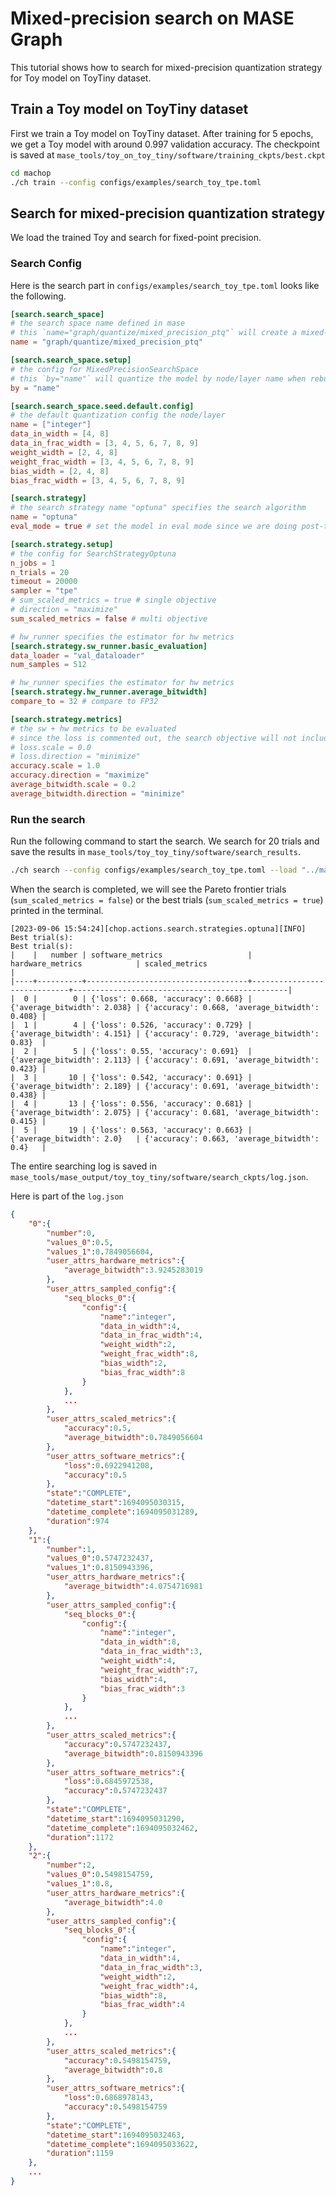 # Mixed-precision search on MASE Graph

This tutorial shows how to search for mixed-precision quantization strategy for Toy model on ToyTiny dataset.

## Train a Toy model on ToyTiny dataset

First we train a Toy model on ToyTiny dataset. After training for 5 epochs, we get a Toy model with around 0.997 validation accuracy. The checkpoint is saved at `mase_tools/toy_on_toy_tiny/software/training_ckpts/best.ckpt`


```bash
cd machop
./ch train --config configs/examples/search_toy_tpe.toml
```

## Search for mixed-precision quantization strategy

We load the trained Toy and search for fixed-point precision.

### Search Config

Here is the search part in `configs/examples/search_toy_tpe.toml` looks like the following.

```toml
[search.search_space]
# the search space name defined in mase
# this `name="graph/quantize/mixed_precision_ptq"` will create a mixed-precision post-training-quantization search space
name = "graph/quantize/mixed_precision_ptq"

[search.search_space.setup]
# the config for MixedPrecisionSearchSpace
# this `by="name"` will quantize the model by node/layer name when rebuilding the model
by = "name"

[search.search_space.seed.default.config]
# the default quantization config the node/layer
name = ["integer"]
data_in_width = [4, 8]
data_in_frac_width = [3, 4, 5, 6, 7, 8, 9]
weight_width = [2, 4, 8]
weight_frac_width = [3, 4, 5, 6, 7, 8, 9]
bias_width = [2, 4, 8]
bias_frac_width = [3, 4, 5, 6, 7, 8, 9]

[search.strategy]
# the search strategy name "optuna" specifies the search algorithm
name = "optuna"
eval_mode = true # set the model in eval mode since we are doing post-training quantization

[search.strategy.setup]
# the config for SearchStrategyOptuna
n_jobs = 1
n_trials = 20
timeout = 20000
sampler = "tpe"
# sum_scaled_metrics = true # single objective
# direction = "maximize"
sum_scaled_metrics = false # multi objective

# hw_runner specifies the estimator for hw metrics
[search.strategy.sw_runner.basic_evaluation]
data_loader = "val_dataloader"
num_samples = 512

# hw_runner specifies the estimator for hw metrics
[search.strategy.hw_runner.average_bitwidth]
compare_to = 32 # compare to FP32

[search.strategy.metrics]
# the sw + hw metrics to be evaluated
# since the loss is commented out, the search objective will not include this term
# loss.scale = 0.0
# loss.direction = "minimize"
accuracy.scale = 1.0
accuracy.direction = "maximize"
average_bitwidth.scale = 0.2
average_bitwidth.direction = "minimize"
```

### Run the search

Run the following command to start the search. We search for 20 trials and save the results in `mase_tools/toy_toy_tiny/software/search_results`.

```bash
./ch search --config configs/examples/search_toy_tpe.toml --load "../mase_output/toy_toy_tiny/software/training_ckpts/best.ckpt" --load-type pl
```

When the search is completed, we will see the Pareto frontier trials (`sum_scaled_metrics = false`) or the best trials (`sum_scaled_metrics = true`) printed in the terminal.

```text
[2023-09-06 15:54:24][chop.actions.search.strategies.optuna][INFO] Best trial(s):
Best trial(s):
|    |   number | software_metrics                   | hardware_metrics            | scaled_metrics                                 |
|----+----------+------------------------------------+-----------------------------+------------------------------------------------|
|  0 |        0 | {'loss': 0.668, 'accuracy': 0.668} | {'average_bitwidth': 2.038} | {'accuracy': 0.668, 'average_bitwidth': 0.408} |
|  1 |        4 | {'loss': 0.526, 'accuracy': 0.729} | {'average_bitwidth': 4.151} | {'accuracy': 0.729, 'average_bitwidth': 0.83}  |
|  2 |        5 | {'loss': 0.55, 'accuracy': 0.691}  | {'average_bitwidth': 2.113} | {'accuracy': 0.691, 'average_bitwidth': 0.423} |
|  3 |       10 | {'loss': 0.542, 'accuracy': 0.691} | {'average_bitwidth': 2.189} | {'accuracy': 0.691, 'average_bitwidth': 0.438} |
|  4 |       13 | {'loss': 0.556, 'accuracy': 0.681} | {'average_bitwidth': 2.075} | {'accuracy': 0.681, 'average_bitwidth': 0.415} |
|  5 |       19 | {'loss': 0.563, 'accuracy': 0.663} | {'average_bitwidth': 2.0}   | {'accuracy': 0.663, 'average_bitwidth': 0.4}   |

```

The entire searching log is saved in `mase_tools/mase_output/toy_toy_tiny/software/search_ckpts/log.json`.

Here is part of the `log.json`

```json
{
    "0":{
        "number":0,
        "values_0":0.5,
        "values_1":0.7849056604,
        "user_attrs_hardware_metrics":{
            "average_bitwidth":3.9245283019
        },
        "user_attrs_sampled_config":{
            "seq_blocks_0":{
                "config":{
                    "name":"integer",
                    "data_in_width":4,
                    "data_in_frac_width":4,
                    "weight_width":2,
                    "weight_frac_width":8,
                    "bias_width":2,
                    "bias_frac_width":8
                }
            },
            ...
        },
        "user_attrs_scaled_metrics":{
            "accuracy":0.5,
            "average_bitwidth":0.7849056604
        },
        "user_attrs_software_metrics":{
            "loss":0.6922941208,
            "accuracy":0.5
        },
        "state":"COMPLETE",
        "datetime_start":1694095030315,
        "datetime_complete":1694095031289,
        "duration":974
    },
    "1":{
        "number":1,
        "values_0":0.5747232437,
        "values_1":0.8150943396,
        "user_attrs_hardware_metrics":{
            "average_bitwidth":4.0754716981
        },
        "user_attrs_sampled_config":{
            "seq_blocks_0":{
                "config":{
                    "name":"integer",
                    "data_in_width":8,
                    "data_in_frac_width":3,
                    "weight_width":4,
                    "weight_frac_width":7,
                    "bias_width":4,
                    "bias_frac_width":3
                }
            },
            ...
        },
        "user_attrs_scaled_metrics":{
            "accuracy":0.5747232437,
            "average_bitwidth":0.8150943396
        },
        "user_attrs_software_metrics":{
            "loss":0.6845972538,
            "accuracy":0.5747232437
        },
        "state":"COMPLETE",
        "datetime_start":1694095031290,
        "datetime_complete":1694095032462,
        "duration":1172
    },
    "2":{
        "number":2,
        "values_0":0.5498154759,
        "values_1":0.8,
        "user_attrs_hardware_metrics":{
            "average_bitwidth":4.0
        },
        "user_attrs_sampled_config":{
            "seq_blocks_0":{
                "config":{
                    "name":"integer",
                    "data_in_width":4,
                    "data_in_frac_width":3,
                    "weight_width":2,
                    "weight_frac_width":4,
                    "bias_width":8,
                    "bias_frac_width":4
                }
            },
            ...
        },
        "user_attrs_scaled_metrics":{
            "accuracy":0.5498154759,
            "average_bitwidth":0.8
        },
        "user_attrs_software_metrics":{
            "loss":0.6868978143,
            "accuracy":0.5498154759
        },
        "state":"COMPLETE",
        "datetime_start":1694095032463,
        "datetime_complete":1694095033622,
        "duration":1159
    },
    ...
}
```
